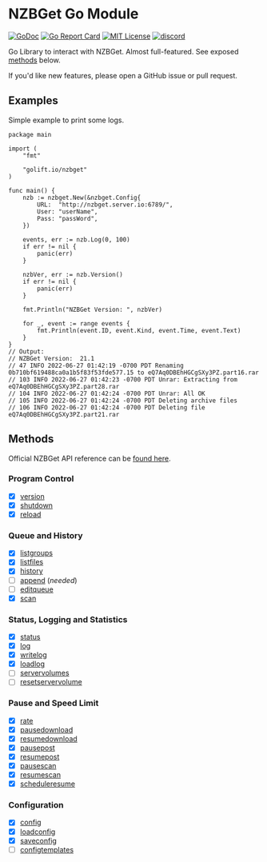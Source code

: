 # NZBGet Go Module

[![GoDoc](https://godoc.org/golift.io/nzbget/svc?status.svg)](https://pkg.go.dev/golift.io/nzbget)
[![Go Report Card](https://goreportcard.com/badge/golift.io/nzbget)](https://goreportcard.com/report/golift.io/nzbget)
[![MIT License](https://img.shields.io/:license-mit-blue.svg)](https://github.com/golift/nzbget/blob/main/LICENSE)
[![discord](https://badgen.net/badge/icon/Discord?color=0011ff&label&icon=https://simpleicons.now.sh/discord/eee "GoLift Discord")](https://golift.io/discord)

Go Library to interact with NZBGet. Almost full-featured. See exposed [methods](#methods) below.

If you'd like new features, please open a GitHub issue or pull request.

## Examples

Simple example to print some logs.

```golang
package main

import (
	"fmt"

	"golift.io/nzbget"
)

func main() {
	nzb := nzbget.New(&nzbget.Config{
		URL:  "http://nzbget.server.io:6789/",
		User: "userName",
		Pass: "passWord",
	})

	events, err := nzb.Log(0, 100)
	if err != nil {
		panic(err)
	}

	nzbVer, err := nzb.Version()
	if err != nil {
		panic(err)
	}

	fmt.Println("NZBGet Version: ", nzbVer)

	for _, event := range events {
		fmt.Println(event.ID, event.Kind, event.Time, event.Text)
	}
}
// Output:
// NZBGet Version:  21.1
// 47 INFO 2022-06-27 01:42:19 -0700 PDT Renaming 0b710bf619488ca0a1b5f83f53fde577.15 to eQ7Aq0DBEhHGCgSXy3PZ.part16.rar
// 103 INFO 2022-06-27 01:42:23 -0700 PDT Unrar: Extracting from eQ7Aq0DBEhHGCgSXy3PZ.part28.rar
// 104 INFO 2022-06-27 01:42:24 -0700 PDT Unrar: All OK
// 105 INFO 2022-06-27 01:42:24 -0700 PDT Deleting archive files
// 106 INFO 2022-06-27 01:42:24 -0700 PDT Deleting file eQ7Aq0DBEhHGCgSXy3PZ.part21.rar
```

## Methods

Official NZBGet API reference can be [found here](https://nzbget.net/api/).

### Program Control

- [x] [version](https://nzbget.net/api/version)
- [x] [shutdown](https://nzbget.net/api/shutdown)
- [x] [reload](https://nzbget.net/api/reload)

### Queue and History

- [x] [listgroups](https://nzbget.net/api/listgroups)
- [x] [listfiles](https://nzbget.net/api/listfiles)
- [x] [history](https://nzbget.net/api/history)
- [ ] [append](https://nzbget.net/api/append) (_needed_)
- [ ] [editqueue](https://nzbget.net/api/editqueue)
- [x] [scan](https://nzbget.net/api/scan)

### Status, Logging and Statistics

- [x] [status](https://nzbget.net/api/status)
- [x] [log](https://nzbget.net/api/log)
- [x] [writelog](https://nzbget.net/api/writelog)
- [x] [loadlog](https://nzbget.net/api/loadlog)
- [ ] [servervolumes](https://nzbget.net/api/servervolumes)
- [ ] [resetservervolume](https://nzbget.net/api/resetservervolume)

### Pause and Speed Limit

- [x] [rate](https://nzbget.net/api/rate)
- [x] [pausedownload](https://nzbget.net/api/pausedownload)
- [x] [resumedownload](https://nzbget.net/api/resumedownload)
- [x] [pausepost](https://nzbget.net/api/pausepost)
- [x] [resumepost](https://nzbget.net/api/resumepost)
- [x] [pausescan](https://nzbget.net/api/pausescan)
- [x] [resumescan](https://nzbget.net/api/resumescan)
- [x] [scheduleresume](https://nzbget.net/api/scheduleresume)

### Configuration

- [x] [config](https://nzbget.net/api/config)
- [x] [loadconfig](https://nzbget.net/api/loadconfig)
- [x] [saveconfig](https://nzbget.net/api/saveconfig)
- [ ] [configtemplates](https://nzbget.net/api/configtemplates)